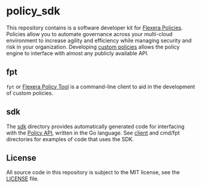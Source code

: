 # policy_sdk

This repository contains is a software developer kit for [Flexera Policies](https://docs.rightscale.com/policies/). Policies allow you to automate governance across your multi-cloud environment to increase agility and efficiency while managing security and risk in your organization. Developing [custom policies](https://docs.rightscale.com/policies/getting_started/custom_policy.html) allows the policy engine to interface with almost any publicly available API.

## fpt

`fpt` or [Flexera Policy Tool](https://github.com/flexera-public/policy_sdk/tree/master/cmd/fpt/README.md) is a command-line client to aid in the development of custom policies.

## sdk

The [sdk](https://github.com/flexera-public/policy_sdk/tree/master/sdk) directory provides automatically generated code for interfacing with the [Policy API](https://reference.rightscale.com/governance-policies/), written in the Go language. See [client](https://github.com/flexera-public/policy_sdk/tree/master/client) and cmd/fpt directories for examples of code that uses the SDK.

## License

All source code in this repository is subject to the MIT license, see the
[LICENSE](https://github.com/rightscale/fpt/blob/master/LICENSE) file.
